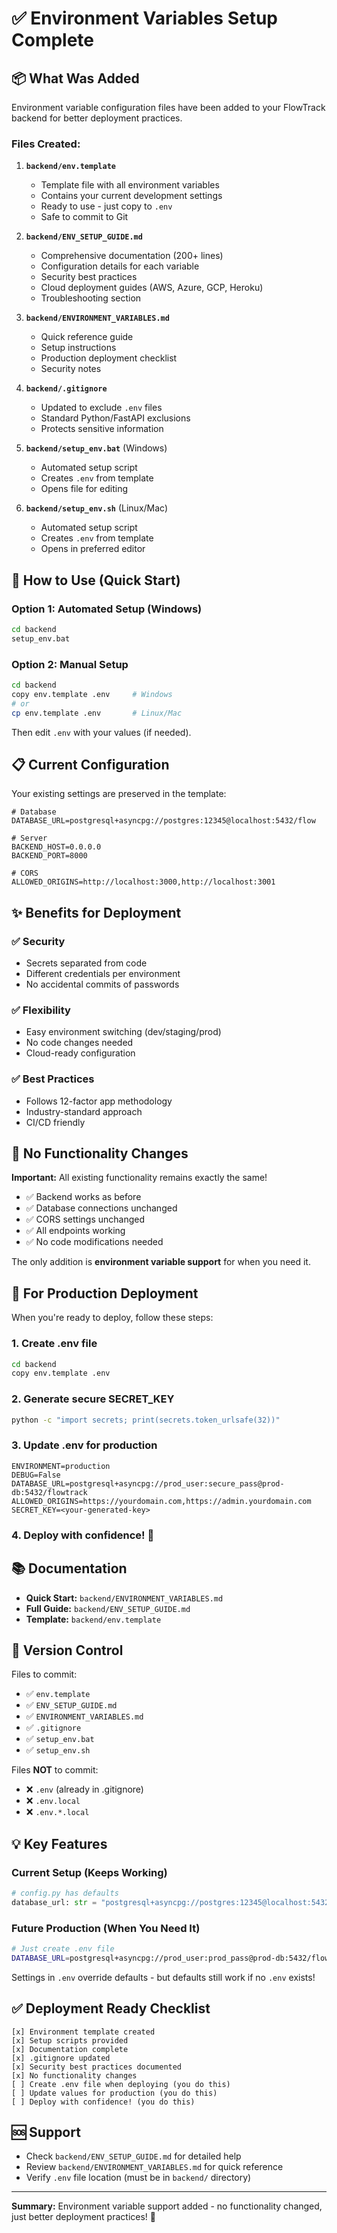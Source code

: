 # ✅ Environment Variables Setup Complete

## 📦 What Was Added

Environment variable configuration files have been added to your FlowTrack backend for better deployment practices.

### Files Created:

1. **`backend/env.template`**
   - Template file with all environment variables
   - Contains your current development settings
   - Ready to use - just copy to `.env`
   - Safe to commit to Git

2. **`backend/ENV_SETUP_GUIDE.md`**
   - Comprehensive documentation (200+ lines)
   - Configuration details for each variable
   - Security best practices
   - Cloud deployment guides (AWS, Azure, GCP, Heroku)
   - Troubleshooting section

3. **`backend/ENVIRONMENT_VARIABLES.md`**
   - Quick reference guide
   - Setup instructions
   - Production deployment checklist
   - Security notes

4. **`backend/.gitignore`**
   - Updated to exclude `.env` files
   - Standard Python/FastAPI exclusions
   - Protects sensitive information

5. **`backend/setup_env.bat`** (Windows)
   - Automated setup script
   - Creates `.env` from template
   - Opens file for editing

6. **`backend/setup_env.sh`** (Linux/Mac)
   - Automated setup script
   - Creates `.env` from template
   - Opens in preferred editor

## 🚀 How to Use (Quick Start)

### Option 1: Automated Setup (Windows)
```bash
cd backend
setup_env.bat
```

### Option 2: Manual Setup
```bash
cd backend
copy env.template .env     # Windows
# or
cp env.template .env       # Linux/Mac
```

Then edit `.env` with your values (if needed).

## 📋 Current Configuration

Your existing settings are preserved in the template:

```env
# Database
DATABASE_URL=postgresql+asyncpg://postgres:12345@localhost:5432/flow

# Server
BACKEND_HOST=0.0.0.0
BACKEND_PORT=8000

# CORS
ALLOWED_ORIGINS=http://localhost:3000,http://localhost:3001
```

## ✨ Benefits for Deployment

### ✅ Security
- Secrets separated from code
- Different credentials per environment
- No accidental commits of passwords

### ✅ Flexibility
- Easy environment switching (dev/staging/prod)
- No code changes needed
- Cloud-ready configuration

### ✅ Best Practices
- Follows 12-factor app methodology
- Industry-standard approach
- CI/CD friendly

## 🎯 No Functionality Changes

**Important:** All existing functionality remains exactly the same!

- ✅ Backend works as before
- ✅ Database connections unchanged
- ✅ CORS settings unchanged
- ✅ All endpoints working
- ✅ No code modifications needed

The only addition is **environment variable support** for when you need it.

## 🔐 For Production Deployment

When you're ready to deploy, follow these steps:

### 1. Create .env file
```bash
cd backend
copy env.template .env
```

### 2. Generate secure SECRET_KEY
```bash
python -c "import secrets; print(secrets.token_urlsafe(32))"
```

### 3. Update .env for production
```env
ENVIRONMENT=production
DEBUG=False
DATABASE_URL=postgresql+asyncpg://prod_user:secure_pass@prod-db:5432/flowtrack
ALLOWED_ORIGINS=https://yourdomain.com,https://admin.yourdomain.com
SECRET_KEY=<your-generated-key>
```

### 4. Deploy with confidence! 🚀

## 📚 Documentation

- **Quick Start:** `backend/ENVIRONMENT_VARIABLES.md`
- **Full Guide:** `backend/ENV_SETUP_GUIDE.md`
- **Template:** `backend/env.template`

## 🔄 Version Control

Files to commit:
- ✅ `env.template`
- ✅ `ENV_SETUP_GUIDE.md`
- ✅ `ENVIRONMENT_VARIABLES.md`
- ✅ `.gitignore`
- ✅ `setup_env.bat`
- ✅ `setup_env.sh`

Files **NOT** to commit:
- ❌ `.env` (already in .gitignore)
- ❌ `.env.local`
- ❌ `.env.*.local`

## 💡 Key Features

### Current Setup (Keeps Working)
```python
# config.py has defaults
database_url: str = "postgresql+asyncpg://postgres:12345@localhost:5432/flow"
```

### Future Production (When You Need It)
```bash
# Just create .env file
DATABASE_URL=postgresql+asyncpg://prod_user:prod_pass@prod-db:5432/flowtrack
```

Settings in `.env` override defaults - but defaults still work if no `.env` exists!

## ✅ Deployment Ready Checklist

```
[x] Environment template created
[x] Setup scripts provided
[x] Documentation complete
[x] .gitignore updated
[x] Security best practices documented
[x] No functionality changes
[ ] Create .env file when deploying (you do this)
[ ] Update values for production (you do this)
[ ] Deploy with confidence! (you do this)
```

## 🆘 Support

- Check `backend/ENV_SETUP_GUIDE.md` for detailed help
- Review `backend/ENVIRONMENT_VARIABLES.md` for quick reference
- Verify `.env` file location (must be in `backend/` directory)

---

**Summary:** Environment variable support added - no functionality changed, just better deployment practices! 🎉

